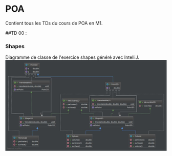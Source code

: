 # POA

Contient tous les TDs du cours de POA en M1.

##TD 00 :
### Shapes
Diagramme de classe de l'exercice shapes généré avec IntelliJ.
![Shapes_diagram.jpeg](/diagrams/Shapes_diagram.jpeg)
